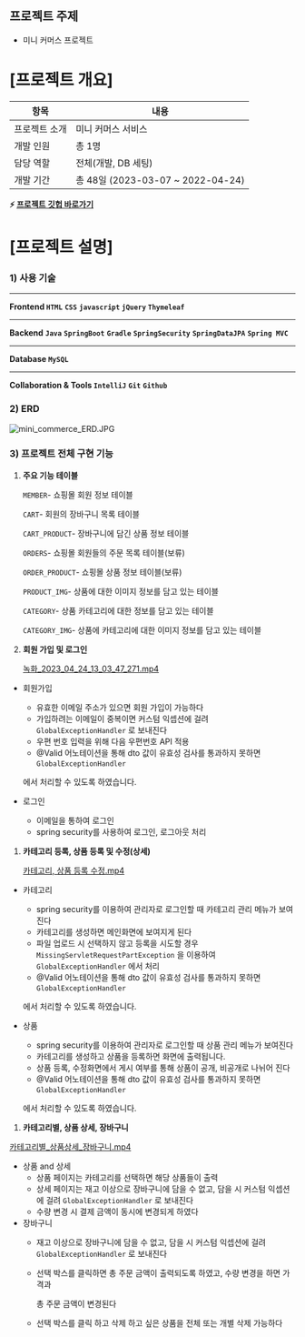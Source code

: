 ## **프로젝트 주제**

- 미니 커머스 프로젝트

# [프로젝트 개요]

| 항목 | 내용 |
| --- | --- |
| 프로젝트 소개 | 미니 커머스 서비스  |
| 개발 인원 | 총 1명  |
| 담당 역할 | 전체(개발, DB 세팅)  |
| 개발 기간 | 총 48일 (2023-03-07 ~ 2022-04-24) |

**⚡ [프로젝트 깃헙 바로가기](https://github.com/WooJinDo/mini-commerce)**

# [프로젝트 설명]

### 1) **사용 기술**

---

**Frontend   `HTML`** **`CSS`** **`javascript` `jQuery` `Thymeleaf`**

---

**Backend**    **`Java`** **`SpringBoot`** **`Gradle`** **`SpringSecurity`** **`SpringDataJPA`** **`Spring MVC`**

---

**Database   `MySQL`** 

---

**Collaboration & Tools   `IntelliJ`** **`Git`** **`Github`**

### 2) **ERD**

![mini_commerce_ERD.JPG](https://file.notion.so/f/s/fb28b6b3-6d84-410f-87ec-2005f12f5dc9/mini_commerce_ERD.jpg?id=1ca8a3a1-aff3-4dc2-b7f1-8d0c261106ed&table=block&spaceId=22ba97ba-d04f-4420-8e04-a5adb596b5b0&expirationTimestamp=1682410129121&signature=Q1NgJJBdVPXFN0emJLOz9nEt3567LBqm8kelrtVA1qk&downloadName=mini_commerce_ERD.JPG.jpg)


### 3) 프로젝트 전체 구현 기능

1. **주요 기능 테이블**
    
    `MEMBER`- 쇼핑몰 회원 정보 테이블
    
    `CART`- 회원의 장바구니 목록 테이블
    
    `CART_PRODUCT`- 장바구니에 담긴 상품 정보 테이블
    
    `ORDERS`- 쇼핑몰 회원들의 주문 목록 테이블(보류)
    
    `ORDER_PRODUCT`- 쇼핑몰 상품 정보 테이블(보류)
    
    `PRODUCT_IMG`- 상품에 대한 이미지 정보를 담고 있는 테이블
    
    `CATEGORY`- 상품 카테고리에 대한 정보를 담고 있는 테이블
    
    `CATEGORY_IMG`- 상품에 카테고리에 대한 이미지 정보를 담고 있는 테이블
    

1. **회원 가입 및 로그인**
    
    [녹화_2023_04_24_13_03_47_271.mp4](https://s3-us-west-2.amazonaws.com/secure.notion-static.com/82dc803d-0929-4e48-8799-e1360c939323/%EB%85%B9%ED%99%94_2023_04_24_13_03_47_271.mp4)
    

- 회원가입
    - 유효한 이메일 주소가 있으면 회원 가입이 가능하다
    - 가입하려는 이메일이 중복이면 커스텀 익셉션에 걸려 `GlobalExceptionHandler` 로 보내진다
    - 우편 번호 입력을 위해 다음 우편번호 API 적용
    - @Valid 어노테이션을 통해 dto 값이 유효성 검사를 통과하지 못하면 `GlobalExceptionHandler`
    
    에서 처리할 수 있도록 하였습니다.
    
- 로그인
    - 이메일을 통하여 로그인
    - spring security를 사용하여 로그인, 로그아웃 처리

1. **카테고리 등록, 상품 등록 및 수정(상세)**
    
    [카테고리, 상품 등록 수정.mp4](https://s3-us-west-2.amazonaws.com/secure.notion-static.com/359930b3-0f5a-449c-9151-43d71f9135d2/%EC%B9%B4%ED%85%8C%EA%B3%A0%EB%A6%AC_%EC%83%81%ED%92%88_%EB%93%B1%EB%A1%9D_%EC%88%98%EC%A0%95.mp4)
    

- 카테고리
    - spring security를 이용하여 관리자로 로그인할 때 카테고리 관리 메뉴가 보여진다
    - 카테고리를 생성하면 메인화면에 보여지게 된다
    - 파일 업로드 시 선택하지 않고 등록을 시도할 경우`MissingServletRequestPartException` 을 이용하여 `GlobalExceptionHandler` 에서 처리
    - @Valid 어노테이션을 통해 dto 값이 유효성 검사를 통과하지 못하면 `GlobalExceptionHandler`
    
    에서 처리할 수 있도록 하였습니다.
    
- 상품
    - spring security를 이용하여 관리자로 로그인할 때 상품 관리 메뉴가 보여진다
    - 카테고리를 생성하고 상품을 등록하면 화면에 출력됩니다.
    - 상품 등록, 수정화면에서 게시 여부를 통해 상품이 공개, 비공개로 나뉘어 진다
    - @Valid 어노테이션을 통해 dto 값이 유효성 검사를 통과하지 못하면 `GlobalExceptionHandler`
    
    에서 처리할 수 있도록 하였습니다.
    

1. **카테고리별, 상품 상세, 장바구니**

[카테고리별_상품상세_장바구니.mp4](https://s3-us-west-2.amazonaws.com/secure.notion-static.com/f11e7782-3169-421e-a374-766e0e4b98c6/%EC%B9%B4%ED%85%8C%EA%B3%A0%EB%A6%AC%EB%B3%84_%EC%83%81%ED%92%88%EC%83%81%EC%84%B8_%EC%9E%A5%EB%B0%94%EA%B5%AC%EB%8B%88.mp4)

- 상품 and 상세
    - 상품 페이지는 카테고리를 선택하면 해당 상품들이 출력
    - 상세 페이지는 재고 이상으로 장바구니에 담을 수 없고, 담을 시 커스텀 익셉션에 걸려 `GlobalExceptionHandler` 로 보내진다
    - 수량 변경 시 결제 금액이 동시에 변경되게 하였다
- 장바구니
    - 재고 이상으로 장바구니에 담을 수 없고, 담을 시 커스텀 익셉션에 걸려 `GlobalExceptionHandler` 로 보내진다
    - 선택 박스를 클릭하면 총 주문 금액이 출력되도록 하였고, 수량 변경을 하면 가격과
        
        총 주문 금액이 변경된다
        
    - 선택 박스를 클릭 하고 삭제 하고 싶은 상품을 전체 또는 개별 삭제 가능하다
